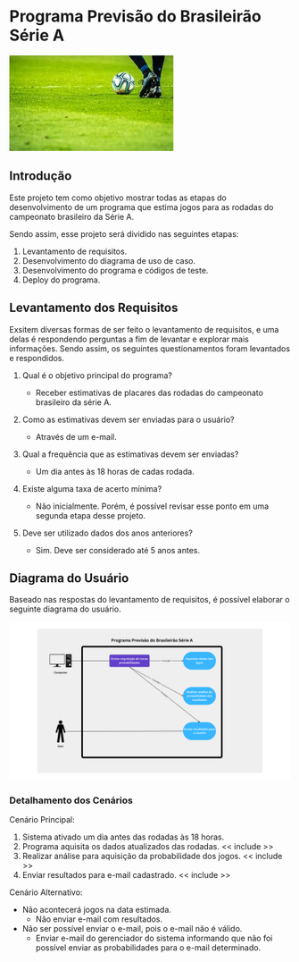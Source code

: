 # Programa Previsão do Brasileirão Série A

![Imagem de Futebol Ilustrativa](img/images.png)

## Introdução
Este projeto tem como objetivo mostrar todas as etapas do desenvolvimento de um programa que estima jogos para as rodadas do campeonato brasileiro da Série A.

Sendo assim, esse projeto será dividido nas seguintes etapas:
1. Levantamento de requisitos.
2. Desenvolvimento do diagrama de uso de caso.
3. Desenvolvimento do programa e códigos de teste.
4. Deploy do programa.

## Levantamento dos Requisitos 
Exsitem diversas formas de ser feito o levantamento de requisitos, e uma delas é respondendo perguntas a fim de levantar e explorar mais informações. Sendo assim, os seguintes questionamentos foram levantados e respondidos. 

1. Qual é o objetivo principal do programa?
    * Receber estimativas de placares das rodadas do campeonato brasileiro da série A.

2. Como as estimativas devem ser enviadas para o usuário?
    * Através de um e-mail.

3. Qual a frequência que as estimativas devem ser enviadas?
    * Um dia antes às 18 horas de cadas rodada. 

4. Existe alguma taxa de acerto mínima?
    * Não inicialmente. Porém, é possível revisar esse ponto em uma segunda etapa desse projeto.

5. Deve ser utilizado dados dos anos anteriores?
    * Sim. Deve ser considerado até 5 anos antes. 

## Diagrama do Usuário
Baseado nas respostas do levantamento de requisitos, é possível elaborar o seguinte diagrama do usuário. 

![Diagrama do Usuário da UML](img/UML_Diagram.png)

### Detalhamento dos Cenários

Cenário Principal:
1. Sistema ativado um dia antes das rodadas às 18 horas.
2. Programa aquisita os dados atualizados das rodadas. << include >>
3. Realizar análise para aquisição da probabilidade dos jogos. << include >>
4. Enviar resultados para e-mail cadastrado. << include >>

Cenário Alternativo:
* Não acontecerá jogos na data estimada.
  * Não enviar e-mail com resultados.
* Não ser possível enviar o e-mail, pois o e-mail não é válido.
  * Enviar e-mail do gerenciador do sistema informando que não foi possível enviar as probabilidades para o e-mail determinado. 
  
